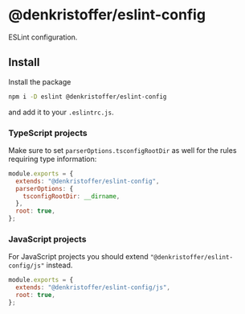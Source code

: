 # @denkristoffer/eslint-config

ESLint configuration.

## Install

Install the package

```sh
npm i -D eslint @denkristoffer/eslint-config
```

and add it to your `.eslintrc.js`.

### TypeScript projects

Make sure to set `parserOptions.tsconfigRootDir` as well for the rules requiring type information:

```js
module.exports = {
  extends: "@denkristoffer/eslint-config",
  parserOptions: {
    tsconfigRootDir: __dirname,
  },
  root: true,
};
```

### JavaScript projects

For JavaScript projects you should extend `"@denkristoffer/eslint-config/js"` instead.

```js
module.exports = {
  extends: "@denkristoffer/eslint-config/js",
  root: true,
};
```
